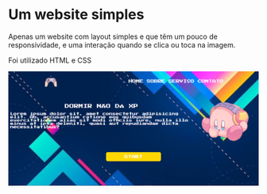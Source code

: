 <h1>Um website simples</h1>
<p>Apenas um website com layout simples e que têm um pouco de responsividade, e uma interação quando se clica ou toca na imagem.</p>
<p>Foi utilizado HTML e CSS</p>
<img src="capa-website.png" alt="Imagem do site">
